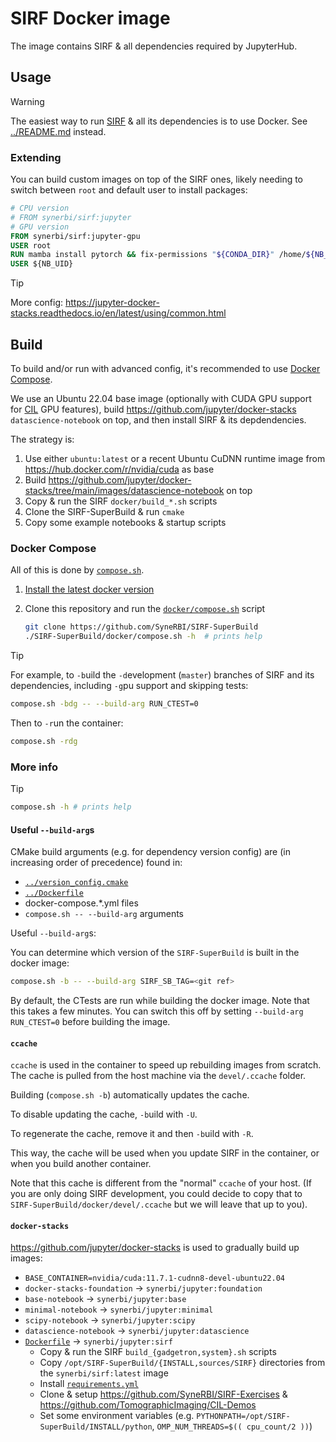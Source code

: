 # SIRF Docker image

The image contains SIRF & all dependencies required by JupyterHub.

## Usage

> [!WARNING]
> The easiest way to run [SIRF](https://github.com/SyneRBI/SIRF) & all its dependencies is to use Docker. See [../README.md](../README.md#running-sirf-on-docker) instead.

### Extending

You can build custom images on top of the SIRF ones, likely needing to switch between `root` and default user to install packages:

```Dockerfile
# CPU version
# FROM synerbi/sirf:jupyter
# GPU version
FROM synerbi/sirf:jupyter-gpu
USER root
RUN mamba install pytorch && fix-permissions "${CONDA_DIR}" /home/${NB_USER}
USER ${NB_UID}
```

> [!TIP]
> More config: <https://jupyter-docker-stacks.readthedocs.io/en/latest/using/common.html>

## Build

To build and/or run with advanced config, it's recommended to use [Docker Compose](https://docs.docker.com/compose/).

We use an Ubuntu 22.04 base image (optionally with CUDA GPU support for [CIL](https://github.com/TomographicImaging/CIL) GPU features), build <https://github.com/jupyter/docker-stacks> `datascience-notebook` on top, and then install SIRF & its depdendencies.

The strategy is:

1. Use either `ubuntu:latest` or a recent Ubuntu CuDNN runtime image from <https://hub.docker.com/r/nvidia/cuda> as base
2. Build <https://github.com/jupyter/docker-stacks/tree/main/images/datascience-notebook> on top
3. Copy & run the SIRF `docker/build_*.sh` scripts
4. Clone the SIRF-SuperBuild & run `cmake`
5. Copy some example notebooks & startup scripts

### Docker Compose

All of this is done by [`compose.sh`](./compose.sh).

1. [Install the latest docker version](https://docs.docker.com/engine/install/)
2. Clone this repository and run the [`docker/compose.sh`](docker/compose.sh) script

   ```bash
   git clone https://github.com/SyneRBI/SIRF-SuperBuild
   ./SIRF-SuperBuild/docker/compose.sh -h  # prints help
   ```

> [!TIP]
> For example, to `-b`uild the `-d`evelopment (`master`) branches of SIRF and its dependencies, including `-g`pu support and skipping tests:
>
> ```bash
> compose.sh -bdg -- --build-arg RUN_CTEST=0
> ```
>
> Then to `-r`un the container:
>
> ```bash
> compose.sh -rdg
> ```

### More info

> [!TIP]
>
> ```bash
> compose.sh -h # prints help
> ```

#### Useful `--build-arg`s

CMake build arguments (e.g. for dependency version config) are (in increasing order of precedence) found in:

- [`../version_config.cmake`](../version_config.cmake)
- [`../Dockerfile`](../Dockerfile)
- docker-compose.*.yml files
- `compose.sh -- --build-arg` arguments

Useful `--build-arg`s:

You can determine which version of the `SIRF-SuperBuild` is built in the docker image:

```bash
compose.sh -b -- --build-arg SIRF_SB_TAG=<git ref>
```

By default, the CTests are run while building the docker image. Note that this takes a few minutes.
You can switch this off by setting `--build-arg  RUN_CTEST=0` before building the image.

#### `ccache`

`ccache` is used in the container to speed up rebuilding images from scratch.
The cache is pulled from the host machine via the `devel/.ccache` folder.

Building (`compose.sh -b`) automatically updates the cache.

To disable updating the cache, `-b`uild with `-U`.

To regenerate the cache, remove it and then `-b`uild with `-R`.

This way, the cache will be used when you update SIRF in the container, or when you build another container.

Note that this cache is different from the "normal" `ccache` of your host. (If you are only doing SIRF development, you could decide to copy that to
`SIRF-SuperBuild/docker/devel/.ccache` but we will leave that up to you).

#### `docker-stacks`

<https://github.com/jupyter/docker-stacks> is used to gradually build up images:

- `BASE_CONTAINER=nvidia/cuda:11.7.1-cudnn8-devel-ubuntu22.04`
- `docker-stacks-foundation` -> `synerbi/jupyter:foundation`
- `base-notebook` -> `synerbi/jupyter:base`
- `minimal-notebook` -> `synerbi/jupyter:minimal`
- `scipy-notebook` -> `synerbi/jupyter:scipy`
- `datascience-notebook` -> `synerbi/jupyter:datascience`
- [`Dockerfile`](./Dockerfile) -> `synerbi/jupyter:sirf`
  + Copy & run the SIRF `build_{gadgetron,system}.sh` scripts
  + Copy `/opt/SIRF-SuperBuild/{INSTALL,sources/SIRF}` directories from the `synerbi/sirf:latest` image
  + Install [`requirements.yml`](requirements.yml)
  + Clone & setup <https://github.com/SyneRBI/SIRF-Exercises> & <https://github.com/TomographicImaging/CIL-Demos>
  + Set some environment variables (e.g. `PYTHONPATH=/opt/SIRF-SuperBuild/INSTALL/python`, `OMP_NUM_THREADS=$(( cpu_count/2 ))`)
